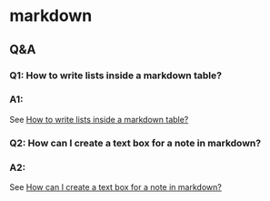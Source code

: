 # markdown
## Q&A
### Q1: How to write lists inside a markdown table?
### A1:
See [How to write lists inside a markdown table?](https://stackoverflow.com/questions/19950648/how-to-write-lists-inside-a-markdown-table)

### Q2: How can I create a text box for a note in markdown?
### A2:
See [How can I create a text box for a note in markdown?](https://stackoverflow.com/questions/25654845/how-can-i-create-a-text-box-for-a-note-in-markdown)


